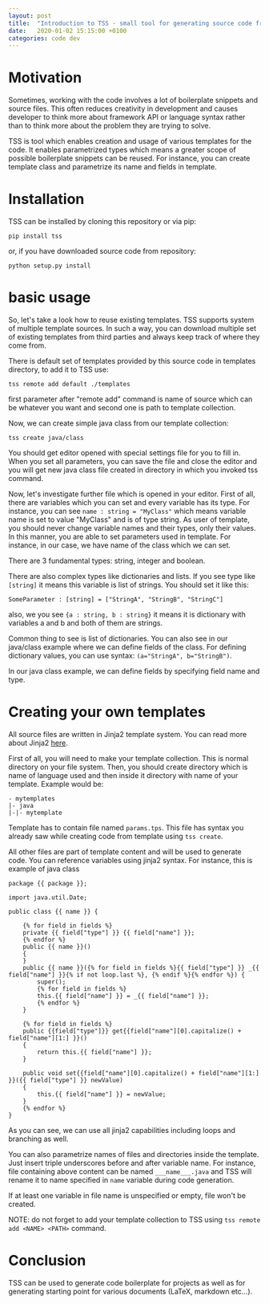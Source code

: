 ```yaml
---
layout: post
title:  "Introduction to TSS - small tool for generating source code from templates"
date:   2020-01-02 15:15:00 +0100
categories: code dev
---
```


# Motivation

Sometimes, working with the code involves a lot of boilerplate snippets and source files. This often reduces creativity in development 
and causes developer to think more about framework API or language syntax rather than to think more about the problem they are trying to solve. 

TSS is tool which enables creation and usage of various templates for the code. It enables parametrized types which means a greater scope of possible boilerplate snippets
can be reused. For instance, you can create template class and parametrize its name and fields in template. 

# Installation

TSS can be installed by cloning this repository or via pip:

	pip install tss 

or, if you have downloaded source code from repository:

	python setup.py install

# basic usage

So, let's take a look how to reuse existing templates. TSS supports system of multiple template sources. In such a way, you can 
download multiple set of existing templates from third parties and always keep track of where they come from. 

There is default set of templates provided by this source code in templates directory, to add it to TSS use:

	tss remote add default ./templates

first parameter after "remote add" command is name of source which can be whatever you want and second one is path to template collection. 

Now, we can create simple java class from our template collection:

	tss create java/class

You should get editor opened with special settings file for you to fill in. When you set all parameters, you can save the file and close the editor and you will get new java class file created in directory in which you invoked tss command.

Now, let's investigate further file which is opened in your editor. First of all, there are variables which you can set and every variable has its type. For instance, 
you can see `name : string = "MyClass"` which means variable name is set to value "MyClass" and is of type string. As user of template, you should never change variable names and their types, only their values. In this manner, you are able to set parameters used in template. For instance, in our case, we have name of the class
which we can set. 

There are 3 fundamental types: string, integer and boolean. 

There are also complex types like dictionaries and lists. If you see type like `[string]` it means this variable is list of strings. You should set it like this:

	SomeParameter : [string] = ["StringA", "StringB", "StringC"]

also, we you see `{a : string, b : string}` it means it is dictionary with variables a and b and both of them are strings. 

Common thing to see is list of dictionaries. You can also see in our java/class example where we can define fields of the class. For defining dictionary values, you can use syntax: `(a="StringA", b="StringB")`.

In our java class example, we can define fields by specifying field name and type. 

# Creating your own templates

All source files are written in Jinja2 template system. You can read more about Jinja2 [here](https://jinja.palletsprojects.com/en/2.10.x/).

First of all, you will need to make your template collection. This is normal directory on your file system. Then, you should create directory which is name of language used and then inside it directory with name of your template. Example would be:

	- mytemplates 
	|- java
	|-|- mytemplate

Template has to contain file named `params.tps`. This file has syntax you already saw while creating code from template using `tss create`.

All other files are part of template content and will be used to generate code. You can reference  variables using jinja2 syntax. For instance, this is example of java class

	package {{ package }};

	import java.util.Date;

	public class {{ name }} {
		
		{% for field in fields %}
		private {{ field["type"] }} {{ field["name"] }}; 
		{% endfor %}
		public {{ name }}() 
		{
		}
		public {{ name }}({% for field in fields %}{{ field["type"] }} _{{ field["name"] }}{% if not loop.last %}, {% endif %}{% endfor %}) {
			super();
			{% for field in fields %} 
			this.{{ field["name"] }} = _{{ field["name"] }};
			{% endfor %}
		}
		
		{% for field in fields %} 
		public {{field["type"]}} get{{field["name"][0].capitalize() + field["name"][1:] }}() 
		{
			return this.{{ field["name"] }};
		}

		public void set{{field["name"][0].capitalize() + field["name"][1:] }}({{ field["type"] }} newValue) 
		{
			this.{{ field["name"] }} = newValue;
		}
		{% endfor %}
	}

As you can see, we can use all jinja2 capabilities including loops and branching as well.

You can also parametrize names of files and directories inside the template. Just insert triple underscores before and after variable name. For instance, file containing above content can be named `___name___.java` and TSS will rename it to name specified in `name` variable during code generation.

If at least one variable in file name is unspecified or empty, file won't be created. 

NOTE: do not forget to add your template collection to TSS using `tss remote add <NAME> <PATH>` command.


# Conclusion

TSS can be used to generate code boilerplate for projects as well as for generating starting point for various documents (LaTeX, markdown etc...).

